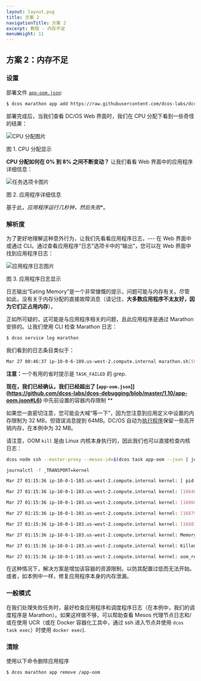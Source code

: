 ```yaml
---
layout: layout.pug
title: 方案 2
navigationTitle: 方案 2
excerpt: 教程 - 内存不足
menuWeight: 11
---
```


<a name=c2></a>

## 方案 2：内存不足

### 设置

部署文件 [`app-oom.json`](https://raw.githubusercontent.com/dcos-labs/dcos-debugging/master/1.10/app-oom.json):

```bash
$ dcos marathon app add https://raw.githubusercontent.com/dcos-labs/dcos-deb
```

部署完成后，当我们查看 DC/OS Web 界面时，我们在 CPU 分配下看到一些奇怪的结果：

![CPU 分配图片](https://mesosphere.com/wp-content/uploads/2018/04/pasted-image-0-25.png)

图 1. CPU 分配显示

**CPU 分配如何在 0% 到 8% 之间不断变动？** 让我们看看 Web 界面中的应用程序详细信息：

![任务选项卡图片](https://mesosphere.com/wp-content/uploads/2018/04/pasted-image-0-24.png)

图 2. 应用程序详细信息

基于此，*应用程序运行几秒钟，然后失败**。

### 解析度

为了更好地理解这种意外行为，让我们先看看应用程序日志，--- 在 Web 界面中或通过 CLI。通过查看应用程序“日志”选项卡中的“输出”，您可以在 Web 界面中找到应用程序日志：

![应用程序日志图片](https://mesosphere.com/wp-content/uploads/2018/04/pasted-image-0-15.png)

图 3. 应用程序日志显示

日志输出“Eating Memory”是一个非常慷慨的提示，问题可能与内存有关。尽管如此，没有关于内存分配的直接故障消息（请记住，**大多数应用程序不太友好，因为它们正占用内存**）。

正如所可疑的，这可能是与应用程序相关的问题，且此应用程序是通过 Marathon 安排的。让我们使用 CLI 检查 Marathon 日志：

```bash
$ dcos service log marathon
```
我们看到的日志条目类似于：

```bash
Mar 27 00:46:37 ip-10-0-6-109.us-west-2.compute.internal marathon.sh[5866]: [2018-03-27 00:46:36,960] INFO  Acknowledge status update for task app-oom.4af344fa-3158-11e8-b60b-a2f459e14528: TASK_FAILED (Memory limit exceeded: Requested: 64MB Maximum Used: 64MB
```
<p class="message--note"><strong>注意：</strong>一个有用的省时提示是 <code>TASK_FAILED</code> 的 </code>grep</code>.</p>

**现在，我们已经确认，我们已经超出了 [`app-oom.json`]](https://github.com/dcos-labs/dcos-debugging/blob/master/1.10/app-oom.json#L6)** 中先前设置的容器内存限制 **

如果您一直密切注意，您可能会大喊“等一下”，因为您注意到应用定义中设置的内存限制为 32 MB，但错误消息提到 64MB。DC/OS 自动为[执行程序](/mesosphere/dcos/cn/2.1/overview/architecture/task-types/#executors)保留一些高开销内存，在本例中为 32 MB。

请注意，OOM `kill` 是由 Linux 内核本身执行的，因此我们也可以直接检查内核日志：

```bash
dcos node ssh --master-proxy --mesos-id=$(dcos task app-oom --json | jq -r '.[] | .slave_id')

journalctl -f _TRANSPORT=kernel

Mar 27 01:15:36 ip-10-0-1-103.us-west-2.compute.internal kernel: [ pid ]   uid  tgid total_vm      rss nr_ptes nr_pmds swapents oom_score_adj name

Mar 27 01:15:36 ip-10-0-1-103.us-west-2.compute.internal kernel: [16846]     0 16846    30939    11021      62       3        0             0 mesos-container

Mar 27 01:15:36 ip-10-0-1-103.us-west-2.compute.internal kernel: [16866]     0 16866   198538    12215      81       4        0             0 mesos-executor

Mar 27 01:15:36 ip-10-0-1-103.us-west-2.compute.internal kernel: [16879]     0 16879     2463      596      11       3        0             0 sh

Mar 27 01:15:36 ip-10-0-1-103.us-west-2.compute.internal kernel: [16883]     0 16883  1143916    14756      52       6        0             0 oomApp

Mar 27 01:15:36 ip-10-0-1-103.us-west-2.compute.internal kernel: Memory cgroup out of memory: Kill process 16883 (oomApp) score 877 or sacrifice child

Mar 27 01:15:36 ip-10-0-1-103.us-west-2.compute.internal kernel: Killed process 16883 (oomApp) total-vm:4575664kB, anon-rss:57784kB, file-rss:1240kB, shmem-rss:0kB

Mar 27 01:15:36 ip-10-0-1-103.us-west-2.compute.internal kernel: oom_reaper: reaped process 16883 (oomApp), now anon-rss:0kB, file-rss:0kB, shmem-rss:0kB
```

在这种情况下，解决方案是增加该容器的资源限制，以防其配置过低而无法开始。或者，如本例中一样，修复应用程序本身的内存泄漏。

### 一般模式

在我们处理失败任务时，最好检查应用程序和调度程序日志（在本例中，我们的调度程序是 Marathon）。如果这样做不够，可以帮助查看 Mesos 代理节点日志和/或在使用 UCR（或在 Docker 容器化工具中，通过 ssh 进入节点并使用 `dcos task exec`）时使用 `docker exec`).

### 清除

使用以下命令删除应用程序

```bash
$ dcos marathon app remove /app-oom
```
